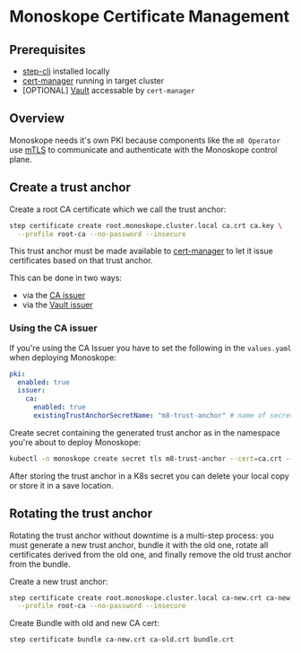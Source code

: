 # Monoskope Certificate Management

## Prerequisites

* [step-cli](https://smallstep.com/cli/) installed locally
* [cert-manager](https://cert-manager.io) running in target cluster
* [OPTIONAL] [Vault](https://www.vaultproject.io/) accessable by `cert-manager`

## Overview

Monoskope needs it's own PKI because components like the `m8 Operator` use [mTLS](https://en.wikipedia.org/wiki/Mutual_authentication) to communicate and authenticate with the Monoskope control plane.

## Create a trust anchor

Create a root CA certificate which we call the trust anchor:

```bash
step certificate create root.monoskope.cluster.local ca.crt ca.key \
  --profile root-ca --no-password --insecure
```

This trust anchor must be made available to [cert-manager](https://cert-manager.io) to let it issue certificates based on that trust anchor.

This can be done in two ways:

* via the [CA issuer](https://cert-manager.io/docs/configuration/ca/)
* via the [Vault issuer](https://cert-manager.io/docs/configuration/vault/)

### Using the CA issuer

If you're using the CA Issuer you have to set the following in the `values.yaml` when deploying Monoskope:

```yaml
pki:
  enabled: true
  issuer:
    ca:
      enabled: true
      existingTrustAnchorSecretName: "m8-trust-anchor" # name of secret in K8s where you have to provide the root ca
```

Create secret containing the generated trust anchor as in the namespace you're about to deploy Monoskope:

```bash
kubectl -n monoskope create secret tls m8-trust-anchor --cert=ca.crt --key=ca.key
```

After storing the trust anchor in a K8s secret you can delete your local copy or store it in a save location.

## Rotating the trust anchor

Rotating the trust anchor without downtime is a multi-step process:
you must generate a new trust anchor, bundle it with the old one, rotate all certificates derived from the old one, and finally remove the old trust anchor from the bundle.

Create a new trust anchor:

```bash
step certificate create root.monoskope.cluster.local ca-new.crt ca-new.key \
  --profile root-ca --no-password --insecure
```

Create Bundle with old and new CA cert:

```bash
step certificate bundle ca-new.crt ca-old.crt bundle.crt
```
